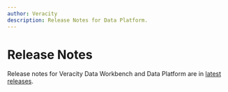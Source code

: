 ```yaml
---
author: Veracity
description: Release Notes for Data Platform.
---
```


# Release Notes

Release notes for Veracity Data Workbench and Data Platform are in [latest releases](../dataworkbench/news/latest_releases.md).
